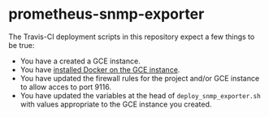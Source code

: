 # prometheus-snmp-exporter

The Travis-CI deployment scripts in this repository expect a few things to be
true:

* You have a created a GCE instance.
* You have [installed Docker on the GCE
  instance](https://docs.docker.com/engine/installation/linux/docker-ce/debian/#install-using-the-repository).
* You have updated the firewall rules for the project and/or GCE instance to allow acces to port 9116.
* You have updated the variables at the head of `deploy_snmp_exporter.sh` with
  values appropriate to the GCE instance you created.
